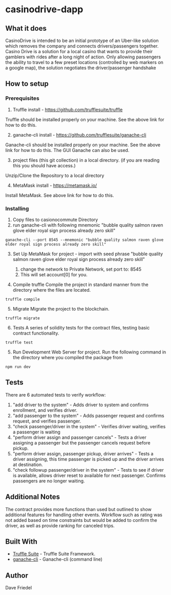 # casinodrive-dapp

## What it does
CasinoDrive is intended to be an initial prototype of an Uber-like solution which removes the company and connects drivers/passengers together.  Casino Drive is a solution for a local casino that wants to provide their gamblers with rides after a long night of action. Only allowing passengers the ability to travel to a few preset locations (controlled by web markers on a google map), the solution negotiates the driver/passenger handshake

## How to setup

### Prerequisites 

1. Truffle install - https://github.com/trufflesuite/truffle

Truffle should be installed properly on your machine.   See the above link for how to do this.

2. ganache-cli install - https://github.com/trufflesuite/ganache-cli

Ganache-cli should be installed properly on your machine.  See the above link for how to do this.  The GUI Ganache can also be used.

3. project files (this git collection) in a local directory.  (if you are reading this you should have access.)

Unzip/Clone the Repository to a local directory

4. MetaMask install - https://metamask.io/

Install MetaMask.  See above link for how to do this.

### Installing
1. Copy files to casionocommute Directory
2. run ganache-cli with following mnemonic "bubble quality salmon raven glove elder royal sign process already zero skill"

```
ganache-cli --port 8545 --mnemonic "bubble quality salmon raven glove elder royal sign process already zero skill"
```

3. Set Up MetaMask for project -
    import with seed phrase "bubble quality salmon raven glove elder royal sign process already zero skill"
    1. change the network to Private Network, set port to: 8545
    2. This will set account[0] for you. 

4. Compile truffle
Compile the project in standard manner from the directory where the files are located.

```
truffle compile
```

5. Migrate
Migrate the project to the blockchain.
```
truffle migrate
```

6. Tests
A series of solidity tests for the contract files, testing basic contract functionality.

```
truffle test
```

5. Run Development Web Server for project.
Run the following command in the directory where you compiled the package from

```
npm run dev
```

## Tests
There are 6 automated tests to verify workflow:  

1. "add driver to the system" - Adds driver to system and confirms enrollment, and verifies driver.
2. "add passenger to the system" - Adds passenger request and confirms request, and verifies passenger.
3. "check passenger/driver in the system" - Verifies driver waiting, verifies a passenger is waiting
4. "perform driver assign and passenger cancels" - Tests a driver assigning a passenger but the passenger cancels request before pickup.
5. "perform driver assign, passenger pickup, driver arrives" - Tests a driver assigning, this time passenger is picked up and the driver arrives at destination.
6. "check followup passenger/driver in the system" - Tests to see if driver is available, allows driver reset to available for next passenger. Confirms passengers are no longer waiting.

## Additional Notes

The contract provides more functions than used but outlined to show additional features for handling other events.  Workflow such as rating was not added based on time constraints but would be added to confirm the driver, as well as provide ranking for canceled trips.

## Built With

* [Truffle Suite](https://truffleframework.com) - Truffle Suite Framework.
* [ganache-cli](https://github.com/trufflesuite/ganache-cli) - Ganache-cli (command line)

## Author
Dave Friedel